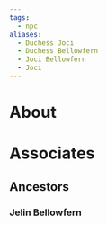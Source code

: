 ```yaml
---
tags:
  - npc
aliases:
  - Duchess Joci
  - Duchess Bellowfern
  - Joci Bellowfern
  - Joci
---
```

# About
# Associates
## Ancestors
### Jelin Bellowfern
